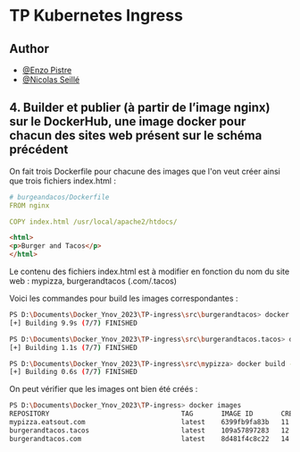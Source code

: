 # TP Kubernetes Ingress

## Author

- [@Enzo Pistre](https://github.com/DaoGod)
- [@Nicolas Seillé](https://github.com/Nicolas-3050)

## 4. Builder et publier (à partir de l’image nginx) sur le DockerHub, une image docker pour chacun des sites web présent sur le schéma précédent

On fait trois Dockerfile pour chacune des images que l'on veut créer ainsi que trois fichiers index.html :

```yaml
# burgeandacos/Dockerfile
FROM nginx

COPY index.html /usr/local/apache2/htdocs/
```

```html
<html>
<p>Burger and Tacos</p>
</html>
```

Le contenu des fichiers index.html est à modifier en fonction du nom du site web : mypizza, burgerandtacos (.com/.tacos)

Voici les commandes pour build les images correspondantes :

```bash
PS D:\Documents\Docker_Ynov_2023\TP-ingress\src\burgerandtacos> docker build -t burgerandtacos.com .
[+] Building 9.9s (7/7) FINISHED
```        
```bash
PS D:\Documents\Docker_Ynov_2023\TP-ingress\src\burgerandtacos.tacos> docker build -t burgerandtacos.tacos .
[+] Building 1.1s (7/7) FINISHED
```        
```bash
PS D:\Documents\Docker_Ynov_2023\TP-ingress\src\mypizza> docker build -t mypizza.eatsout.com . 
[+] Building 0.6s (7/7) FINISHED
```        

On peut vérifier que les images ont bien été créés :
```bash
PS D:\Documents\Docker_Ynov_2023\TP-ingress> docker images
REPOSITORY                                 TAG       IMAGE ID       CREATED          SIZE  
mypizza.eatsout.com                        latest    6399fb9fa83b   11 minutes ago   142MB 
burgerandtacos.tacos                       latest    109a57897283   12 minutes ago   142MB 
burgerandtacos.com                         latest    8d481f4c8c22   14 minutes ago   142MB 
```